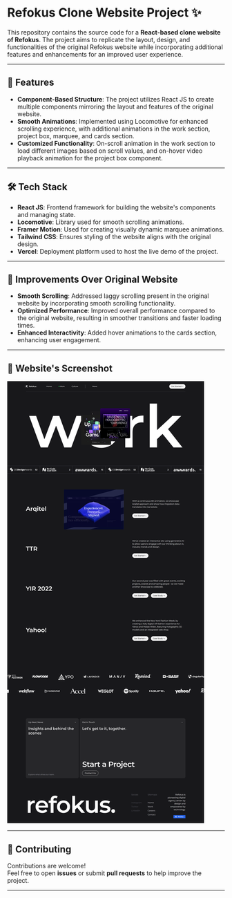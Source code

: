 # Refokus Clone Website Project ✨  

This repository contains the source code for a **React-based clone website of Refokus**. The project aims to replicate the layout, design, and functionalities of the original Refokus website while incorporating additional features and enhancements for an improved user experience.  

---

## 🚀 Features  

- **Component-Based Structure**: The project utilizes React JS to create multiple components mirroring the layout and features of the original website.  
- **Smooth Animations**: Implemented using Locomotive for enhanced scrolling experience, with additional animations in the work section, project box, marquee, and cards section.  
- **Customized Functionality**: On-scroll animation in the work section to load different images based on scroll values, and on-hover video playback animation for the project box component.  

---

## 🛠️ Tech Stack  

- **React JS**: Frontend framework for building the website's components and managing state.  
- **Locomotive**: Library used for smooth scrolling animations.  
- **Framer Motion**: Used for creating visually dynamic marquee animations.  
- **Tailwind CSS**: Ensures styling of the website aligns with the original design.  
- **Vercel**: Deployment platform used to host the live demo of the project.  

---

## 🔧 Improvements Over Original Website  

- **Smooth Scrolling**: Addressed laggy scrolling present in the original website by incorporating smooth scrolling functionality.  
- **Optimized Performance**: Improved overall performance compared to the original website, resulting in smoother transitions and faster loading times.  
- **Enhanced Interactivity**: Added hover animations to the cards section, enhancing user engagement.  

---
## 📸 Website's Screenshot  

![Website Screenshot](./public/ss.png)




---

## 🤝 Contributing  

Contributions are welcome!  
Feel free to open **issues** or submit **pull requests** to help improve the project.  

---
